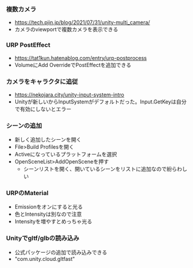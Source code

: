 ### 複数カメラ

- <https://tech.pjin.jp/blog/2021/07/31/unity-multi_camera/>
- カメラのviewportで複数カメラを表示できる

### URP PostEffect

- <https://tat1kun.hatenablog.com/entry/urp-postprocess>
- VolumeにAdd OverrideでPostEffectを追加できる

### カメラをキャラクタに追従

- <https://nekojara.city/unity-input-system-intro>
- Unityが新しいからInputSystemがデフォルトだった。Input.GetKeyは自分で有効にしないとエラー

### シーンの追加

- 新しく追加したシーンを開く
- File>Build Profilesを開く
- Activeになっているプラットフォームを選択
- OpenSceneList>AddOpenSceneを押す
  - シーンリストを開く、開いているシーンをリストに追加なので紛らわしい

### URPのMaterial

- Emissionをオンにすると光る
- 色とIntensityは別なので注意
- Intensityを増やすとめっちゃ光る

### Unityでgltf/glbの読み込み

- 公式パッケージの追加で読み込みできる
- "com.unity.cloud.gltfast"
